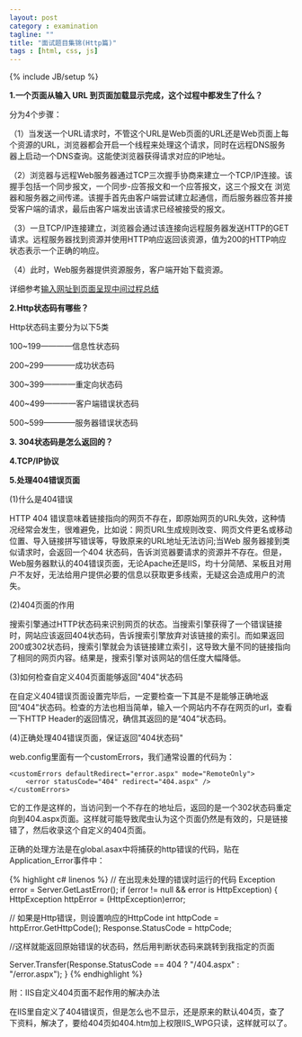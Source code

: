 ```yaml
---
layout: post
category : examination
tagline: ""
title: "面试题目集锦(Http篇)"
tags : [html, css, js]
---
```

{% include JB/setup %}

**1.一个页面从输入 URL 到页面加载显示完成，这个过程中都发生了什么？**

分为4个步骤：

（1）当发送一个URL请求时，不管这个URL是Web页面的URL还是Web页面上每个资源的URL，浏览器都会开启一个线程来处理这个请求，同时在远程DNS服务器上启动一个DNS查询。这能使浏览器获得请求对应的IP地址。

（2）浏览器与远程Web服务器通过TCP三次握手协商来建立一个TCP/IP连接。该握手包括一个同步报文，一个同步-应答报文和一个应答报文，这三个报文在 浏览器和服务器之间传递。该握手首先由客户端尝试建立起通信，而后服务器应答并接受客户端的请求，最后由客户端发出该请求已经被接受的报文。

（3）一旦TCP/IP连接建立，浏览器会通过该连接向远程服务器发送HTTP的GET请求。远程服务器找到资源并使用HTTP响应返回该资源，值为200的HTTP响应状态表示一个正确的响应。

（4）此时，Web服务器提供资源服务，客户端开始下载资源。

详细参考[输入网址到页面呈现中间过程总结](http://tim-ju.github.io/notes/2015/03/18/1/)

**2.Http状态码有哪些？**

Http状态码主要分为以下5类

100~199————信息性状态码

200~299————成功状态码

300~399————重定向状态码

400~499————客户端错误状态码

500~599————服务器错误状态码


**3. 304状态码是怎么返回的？**

**4.TCP/IP协议**

**5.处理404错误页面**

(1)什么是404错误

HTTP 404 错误意味着链接指向的网页不存在，即原始网页的URL失效，这种情况经常会发生，很难避免，比如说：网页URL生成规则改变、网页文件更名或移动位置、导入链接拼写错误等，导致原来的URL地址无法访问;当Web 服务器接到类似请求时，会返回一个404 状态码，告诉浏览器要请求的资源并不存在。但是，Web服务器默认的404错误页面，无论Apache还是IIS，均十分简陋、呆板且对用户不友好，无法给用户提供必要的信息以获取更多线索，无疑这会造成用户的流失。

(2)404页面的作用

搜索引擎通过HTTP状态码来识别网页的状态。当搜索引擎获得了一个错误链接时，网站应该返回404状态码，告诉搜索引擎放弃对该链接的索引。而如果返回200或302状态码，搜索引擎就会为该链接建立索引，这导致大量不同的链接指向了相同的网页内容。结果是，搜索引擎对该网站的信任度大幅降低。

(3)如何检查自定义404页面能够返回"404"状态码

在自定义404错误页面设置完毕后，一定要检查一下其是不是能够正确地返回“404”状态码。检查的方法也相当简单，输入一个网站内不存在网页的url，查看一下HTTP Header的返回情况，确信其返回的是“404”状态码。

(4)正确处理404错误页面，保证返回"404状态码"

web.config里面有一个customErrors，我们通常设置的代码为：

	<customErrors defaultRedirect="error.aspx" mode="RemoteOnly">
	    <error statusCode="404" redirect="404.aspx" />
	</customErrors>

它的工作是这样的，当访问到一个不存在的地址后，返回的是一个302状态码重定向到404.aspx页面。这样就可能导致爬虫认为这个页面仍然是有效的，只是链接错了，然后收录这个自定义的404页面。

正确的处理方法是在global.asax中将捕获的http错误的代码，贴在Application_Error事件中：

{% highlight c# linenos %}
// 在出现未处理的错误时运行的代码
Exception error = Server.GetLastError();
if (error != null && error is HttpException)
{
  HttpException httpError = (HttpException)error;
  
  // 如果是Http错误，则设置响应的HttpCode
  int httpCode = httpError.GetHttpCode();
  Response.StatusCode = httpCode;

  //这样就能返回原始错误的状态码，然后用判断状态码来跳转到我指定的页面

  Server.Transfer(Response.StatusCode == 404 ? "/404.aspx" : "/error.aspx");
}
{% endhighlight %}

附：IIS自定义404页面不起作用的解决办法

在IIS里自定义了404错误页，但是怎么也不显示，还是原来的默认404页，查了下资料，解决了，要给404页如404.htm加上权限IIS_WPG只读，这样就可以了。